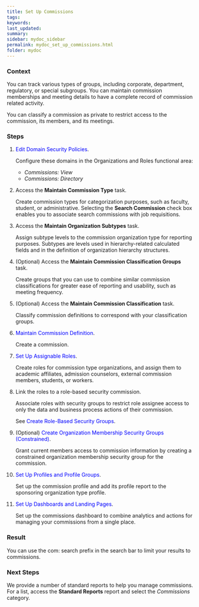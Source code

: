 ```yaml
---
title: Set Up Commissions
tags:
keywords:
last_updated:
summary:
sidebar: mydoc_sidebar
permalink: mydoc_set_up_commissions.html
folder: mydoc
---
```


### Context
You can track various types of groups, including corporate, department, regulatory, or special subgroups. You can maintain commission memberships and meeting details to have a complete record of commission related activity.

You can classify a commission as private to restrict access to the commission, its members, and its meetings.

### Steps
1.  <span style="color: blue;">Edit Domain Security Policies</span>.

    Configure these domains in the Organizations and Roles functional area:
    * *Commissions: View*
    * *Commissions: Directory*

1.  Access the **Maintain Commission Type** task.

    Create commission types for categorization purposes, such as faculty, student, or administrative. Selecting the **Search Commission** check box enables you to associate search commissions with job requisitions.

1. Access the **Maintain Organization Subtypes** task.

    Assign subtype levels to the commission organization type for reporting purposes. Subtypes are levels used in hierarchy-related calculated fields and in the definition of organization hierarchy structures.

1.  (Optional) Access the **Maintain Commission Classification Groups** task.

    Create groups that you can use to combine similar commission classifications for greater ease of reporting and usability, such as meeting frequency.

1. (Optional) Access the **Maintain Commission Classification** task.

    Classify commission definitions to correspond with your classification groups.

1. <span style="color: blue;">Maintain Commission Definition</span>.

    Create a commission.
1. <span style="color: blue;">Set Up Assignable Roles</span>.

    Create roles for commission type organizations, and assign them to academic affiliates, admission counselors, external commission members, students, or workers.
1. Link the roles to a role-based security commission.

    Associate roles with security groups to restrict role assignee access to only the data and business process actions of their commission.

    See <span style="color: blue;">Create Role-Based Security Groups</span>.
1. (Optional) <span style="color: blue;">Create Organization Membership Security Groups (Constrained)</span>.

    Grant current members access to commission information by creating a constrained organization membership security group for the commission.
1. <span style="color: blue;">Set Up Profiles and Profile Groups</span>.

    Set up the commission profile and add its profile report to the sponsoring organization type profile.
1. <span style="color: blue;">Set Up Dashboards and Landing Pages</span>.

    Set up the commissions dashboard to combine analytics and actions for managing your commissions from a single place.

### Result
You can use the com: search prefix in the search bar to limit your results to commissions.


### Next Steps
We provide a number of standard reports to help you manage commissions. For a list, access the **Standard Reports** report and select the *Commissions* category.
